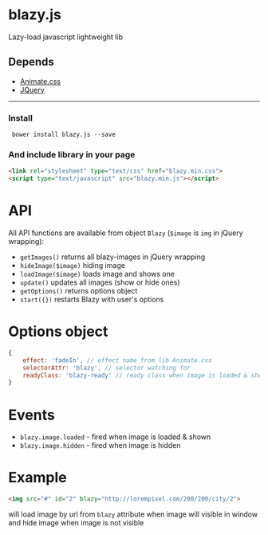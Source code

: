 # blazy.js
Lazy-load javascript lightweight lib

## Depends
* [Animate.css](http://daneden.github.io/animate.css/)
* [JQuery](https://jquery.com/)

---
### Install
``` bower install blazy.js --save```

### And include library in your page
```html
<link rel="stylesheet" type="text/css" href="blazy.min.css">
<script type="text/javascript" src="blazy.min.js"></script>
```
# API
All API functions are available from object ```Blazy``` (`$image` is `img` in jQuery wrapping): 

* `getImages()` returns all blazy-images in jQuery wrapping
* `hideImage($image)` hiding image
* `loadImage($image)` loads image and shows one
* `update()` updates all images (show or hide ones)
* `getOptions()` returns options object
* `start({})` restarts Blazy with user's options

# Options object
```javascript
{
	effect: 'fadeIn', // effect name from lib Animate.css
	selectorAttr: 'blazy', // selector watching for
	readyClass: 'blazy-ready' // ready class when image is loaded & shown
}
```

# Events
* `blazy.image.loaded` - fired when image is loaded & shown
* `blazy.image.hidden` - fired when image is hidden

# Example
```html
<img src="#" id="2" blazy="http://lorempixel.com/200/200/city/2">
```
will load image by url from ```blazy``` attribute when image will visible in window and hide image when image is not visible

